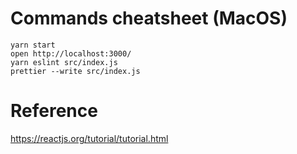 # Commands cheatsheet (MacOS)

```
yarn start
open http://localhost:3000/
yarn eslint src/index.js
prettier --write src/index.js
```


# Reference

https://reactjs.org/tutorial/tutorial.html
